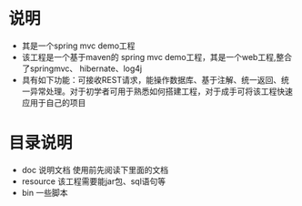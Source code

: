 ﻿# 说明
 * 其是一个spring mvc demo工程
 * 该工程是一个基于maven的 spring mvc demo工程，其是一个web工程,整合了springmvc、 hibernate、log4j 
 * 具有如下功能：可接收REST请求，能操作数据库、基于注解、统一返回、统一异常处理。对于初学者可用于熟悉如何搭建工程，对于成手可将该工程快速应用于自己的项目
# 目录说明
 * doc 说明文档 使用前先阅读下里面的文档
 * resource 该工程需要能jar包、sql语句等
 * bin 一些脚本
